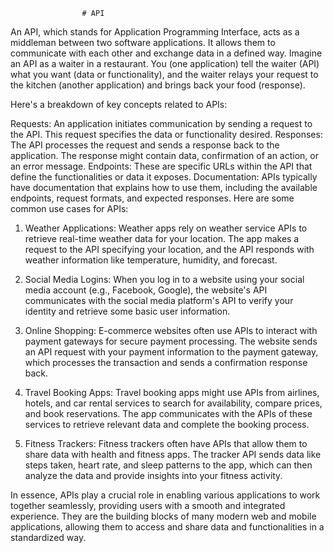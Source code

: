 					# API
An API, which stands for Application Programming Interface, acts as a middleman between two software applications. It allows them to communicate with each other and exchange data in a defined way. Imagine an API as a waiter in a restaurant. You (one application) tell the waiter (API) what you want (data or functionality), and the waiter relays your request to the kitchen (another application) and brings back your food (response).

Here's a breakdown of key concepts related to APIs:

Requests: An application initiates communication by sending a request to the API. This request specifies the data or functionality desired.
Responses: The API processes the request and sends a response back to the application. The response might contain data, confirmation of an action, or an error message.
Endpoints: These are specific URLs within the API that define the functionalities or data it exposes.
Documentation: APIs typically have documentation that explains how to use them, including the available endpoints, request formats, and expected responses.
Here are some common use cases for APIs:

1. Weather Applications:  Weather apps rely on weather service APIs to retrieve real-time weather data for your location. The app makes a request to the API specifying your location, and the API responds with weather information like temperature, humidity, and forecast.

2. Social Media Logins: When you log in to a website using your social media account (e.g., Facebook, Google), the website's API communicates with the social media platform's API to verify your identity and retrieve some basic user information.

3. Online Shopping: E-commerce websites often use APIs to interact with payment gateways for secure payment processing.  The website sends an API request with your payment information to the payment gateway, which processes the transaction and sends a confirmation response back.

4. Travel Booking Apps: Travel booking apps might use APIs from airlines, hotels, and car rental services to search for availability, compare prices, and book reservations. The app communicates with the APIs of these services to retrieve relevant data and complete the booking process.

5. Fitness Trackers: Fitness trackers often have APIs that allow them to share data with health and fitness apps. The tracker API sends data like steps taken, heart rate, and sleep patterns to the app, which can then analyze the data and provide insights into your fitness activity.

In essence, APIs play a crucial role in enabling various applications to work together seamlessly, providing users with a smooth and integrated experience. They are the building blocks of many modern web and mobile applications, allowing them to access and share data and functionalities in a standardized way.
